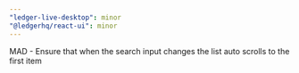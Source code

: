 ```yaml
---
"ledger-live-desktop": minor
"@ledgerhq/react-ui": minor
---
```


MAD - Ensure that when the search input changes the list auto scrolls to the first item
